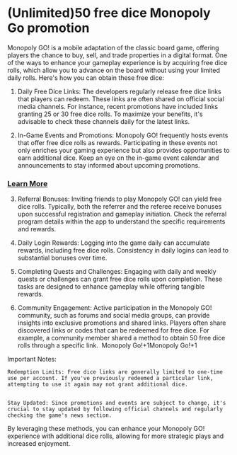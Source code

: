 <h1>(Unlimited)50 free dice Monopoly Go promotion</h1>

Monopoly GO! is a mobile adaptation of the classic board game, offering players the chance to buy, sell, and trade properties in a digital format. One of the ways to enhance your gameplay experience is by acquiring free dice rolls, which allow you to advance on the board without using your limited daily rolls. Here's how you can obtain these free dice:​

1. Daily Free Dice Links: The developers regularly release free dice links that players can redeem. These links are often shared on official social media channels. For instance, recent promotions have included links granting 25 or 30 free dice rolls. To maximize your benefits, it's advisable to check these channels daily for the latest links. ​

2. In-Game Events and Promotions: Monopoly GO! frequently hosts events that offer free dice rolls as rewards. Participating in these events not only enriches your gaming experience but also provides opportunities to earn additional dice. Keep an eye on the in-game event calendar and announcements to stay informed about upcoming promotions. ​

<h3><a href="https://graph.org/Unlimited50-free-dice-Monopoly-Go-promotion-03-27">Learn More</a></h3>

3. Referral Bonuses: Inviting friends to play Monopoly GO! can yield free dice rolls. Typically, both the referrer and the referee receive bonuses upon successful registration and gameplay initiation. Check the referral program details within the app to understand the specific requirements and rewards. ​

4. Daily Login Rewards: Logging into the game daily can accumulate rewards, including free dice rolls. Consistency in daily logins can lead to substantial bonuses over time.​


5. Completing Quests and Challenges: Engaging with daily and weekly quests or challenges can grant free dice rolls upon completion. These tasks are designed to enhance gameplay while offering tangible rewards.​

6. Community Engagement: Active participation in the Monopoly GO! community, such as forums and social media groups, can provide insights into exclusive promotions and shared links. Players often share discovered links or codes that can be redeemed for free dice. For example, a community member shared a method to obtain 50 free dice rolls through a specific link. ​
Monopoly Go!+1Monopoly Go!+1

Important Notes:

    Redemption Limits: Free dice links are generally limited to one-time use per account. If you've previously redeemed a particular link, attempting to use it again may not grant additional dice. ​
  

    Stay Updated: Since promotions and events are subject to change, it's crucial to stay updated by following official channels and regularly checking the game's news section.​

By leveraging these methods, you can enhance your Monopoly GO! experience with additional dice rolls, allowing for more strategic plays and increased enjoyment.​

